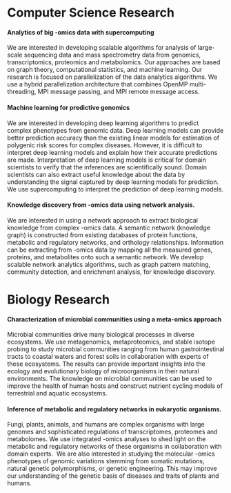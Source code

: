 # Computer Science Research

#### Analytics of big -omics data with supercomputing

We are interested in developing scalable algorithms for analysis of large-scale sequencing data and mass spectrometry data from genomics, transcriptomics, proteomics and metabolomics. Our approaches are based on graph theory, computational statistics, and machine learning. Our research is focused on parallelization of the data analytics algorithms. We use a hybrid parallelization architecture that combines OpenMP multi-threading, MPI message passing, and MPI remote message access.

#### Machine learning for predictive genomics

We are interested in developing deep learning algorithms to predict complex phenotypes from genomic data. Deep learning models can provide better prediction accuracy than the existing linear models for estimation of polygenic risk scores for complex diseases. However, it is difficult to interpret deep learning models and explain how their accurate predictions are made. Interpretation of deep learning models is critical for domain scientists to verify that the inferences are scientifically sound. Domain scientists can also extract useful knowledge about the data by understanding the signal captured by deep learning models for prediction. We use supercomputing to interpret the prediction of deep learning models.

#### Knowledge discovery from -omics data using network analysis.

We are interested in using a network approach to extract biological knowledge from complex -omics data. A semantic network (knowledge graph) is constructed from existing databases of protein functions, metabolic and regulatory networks, and orthology relationships. Information can be extracting from -omics data by mapping all the measured genes, proteins, and metabolites onto such a semantic network. We develop scalable network analytics algorithms, such as graph pattern matching, community detection, and enrichment analysis, for knowledge discovery.

# Biology Research

#### Characterization of microbial communities using a meta-omics approach

Microbial communities drive many biological processes in diverse ecosystems. We use metagenomics, metaproteomics, and stable isotope probing to study microbial communities ranging from human gastrointestinal tracts to coastal waters and forest soils in collaboration with experts of these ecosystems. The results can provide important insights into the ecology and evolutionary biology of microorganisms in their natural environments. The knowledge on microbial communities can be used to improve the health of human hosts and construct nutrient cycling models of terrestrial and aquatic ecosystems.

#### Inference of metabolic and regulatory networks in eukaryotic organisms.

Fungi, plants, animals, and humans are complex organisms with large genomes and sophisticated regulations of transcriptomes, proteomes and metabolomes. We use integrated -omics analyses to shed light on the metabolic and regulatory networks of these organisms in collaboration with domain experts.  We are also interested in studying the molecular -omics phenotypes of genomic variations stemming from somatic mutations, natural genetic polymorphisms, or genetic engineering. This may improve our understanding of the genetic basis of diseases and traits of plants and humans.
